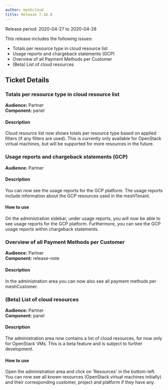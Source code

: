 ```yaml
---
author: meshcloud
title: Release 7.16.0
---
```


Release period: 2020-04-27 to 2020-04-28

This release includes the following issues:
* Totals per resource type in cloud resource list
* Usage reports and chargeback statements (GCP)
* Overview of all Payment Methods per Customer
* (Beta) List of cloud resources
<!--truncate-->

## Ticket Details
### Totals per resource type in cloud resource list
**Audience:** Partner<br>**Component:** panel


#### Description
Cloud resource list now shows totals per resource type based on applied filters (if any filters are used). This is
currently only available for OpenStack virtual machines, but will be supported for more resources in the future.

### Usage reports and chargeback statements (GCP)
**Audience:** Partner<br>

#### Description
You can now see the usage reports for the GCP platform. The usage reports include information about
the GCP resources used in the meshTenant.

#### How to use
On the administration sidebar, under usage reports, you will now be able to see usage reports for the GCP
platform. Furthermore, you can see the GCP usage reports within chargeback statements.

### Overview of all Payment Methods per Customer
**Audience:** Partner<br>**Component:** release-note


#### Description
In the administration area you can now also see all payment methods per meshCustomer.

### (Beta) List of cloud resources
**Audience:** Partner<br>**Component:** panel


#### Description
The administration area now contains a list of cloud resources, for now only for OpenStack VMs. This is a
beta feature and is subject to further development.

#### How to use
Open the administration area and click on 'Resources' in the bottom-left. You can now see all known resources
(OpenStack virtual machines initially) and their corresponding customer, project and platform if they have any.

